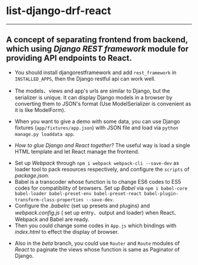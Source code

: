 # list-django-drf-react
----------------------------
## A concept of separating frontend from backend, which using *Django REST framework* module for providing API endpoints to React. 
- You should install djangorestframework and add `rest_framework` in `INSTALLED_APPS`, then the Django restful api can work well.

- The models、views and app's urls are similar to Django, but the serializer is unique. It can display Django models in a browser by converting them to JSON's format (Use ModelSerializer is convenient as it is like ModelForm).

- When you want to give a demo with some data, you can use Django fixtures (`app/fixtures/app.json`) with JSON file and load via `python manage.py loaddata app`.

- *How to glue Django and React together?* The useful way is load a single HTML template and let React manage the frontend.
+ Set up *Webpack* through `npm i webpack webpack-cli --save-dev` as loader tool to pack resources respectively, and configure the `scripts` of *package.json*.
+ Babel is a transcoder whose function is to change ES6 codes to ES5 codes for compatibility of browsers. Set up *Babel* via `npm i babel-core babel-loader babel-preset-env babel-preset-react babel-plugin-transform-class-properties --save-dev`.
+ Configure the *.babelrc* (set up presets and plugins) and *webpack.config.js* ( set up entry、output and loader) when React、Webpack and Babel are ready.
+ Then you could change some codes in `App.js` which bindings with *index.html* to effect the display of browser.
- Also in the *beta* branch, you could use `Router` and `Route` modules of *React* to paginate the views whose function is same as Paginator of Django.
